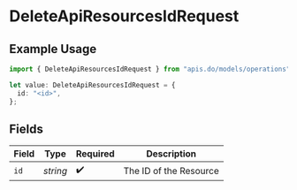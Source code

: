 # DeleteApiResourcesIdRequest

## Example Usage

```typescript
import { DeleteApiResourcesIdRequest } from "apis.do/models/operations";

let value: DeleteApiResourcesIdRequest = {
  id: "<id>",
};
```

## Fields

| Field                  | Type                   | Required               | Description            |
| ---------------------- | ---------------------- | ---------------------- | ---------------------- |
| `id`                   | *string*               | :heavy_check_mark:     | The ID of the Resource |